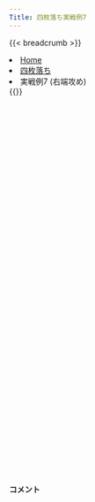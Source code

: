 ```yaml
---
Title: 四枚落ち実戦例7
---
```

{{< breadcrumb >}}
  <li class="breadcrumb-item"><a href="/shogi-beginners/">Home</a></li>
  <li class="breadcrumb-item"><a href="/shogi-beginners/4mai/">四枚落ち</a></li>
  <li class="breadcrumb-item active" aria-current="page">実戦例7 (右端攻め)</li>
{{</ breadcrumb >}}
<div class="row pt-3">
  <div class="col-lg-1"></div>
  <div class="col-sm" tabindex="-1">
    <script id="example-kif" type="text/plain">
手合割：四枚落ち
下手：下手
上手：上手
手数----指手---------消費時間--
*<ruby>右端<rt>みぎはし</rt></ruby><ruby>攻<rt>せ</rt></ruby>めの<ruby>勝<rt>か</rt></ruby>ち<ruby>方<rt>かた</rt></ruby>をおぼえましょう。
*<div class="text-center"><img class="img-fluid pt-3 w-50" src="/shogi-beginners/img/cat28.webp"></div>
   1 ３二金(41)
*<ruby>定跡<rt>じょうせき</rt></ruby>から<ruby>外<rt>はず</rt></ruby>れた<ruby>戦<rt>たたか</rt></ruby>い<ruby>方<rt>かた</rt></ruby>を<ruby>考<rt>かんが</rt></ruby>えてみます。
   2 ７六歩(77)
   3 ７二銀(71)
   4 ２六歩(27)
   5 ７四歩(73)
   6 ２五歩(26)
   7 ７三銀(72)
   8 ２四歩(25)
   9 同　歩(23)
  10 同　飛(28)
  11 ２二銀(31)
  12 ２八飛(24)
  13 ５二玉(51)
  14 １六歩(17)
  15 ６四銀(73)
  16 １五歩(16)
  17 ４二玉(52)
  18 ３八銀(39)
*<ruby>定跡<rt>じょうせき</rt></ruby>を<ruby>意識<rt>いしき</rt></ruby>して<ruby>棒銀<rt>ぼうぎん</rt></ruby>を<ruby>考<rt>かんが</rt></ruby>えてみます。
  19 ８四歩(83)
  20 ２七銀(38)
  21 ５四歩(53)
  22 ３六銀(27)
  23 ５二金(61)
  24 ２五銀(36)
*<ruby>後<rt>のち</rt></ruby>の<ruby>変化<rt>へんか</rt></ruby>を<ruby>考<rt>かんが</rt></ruby>えて☗<ruby>２四<rt>にいよん</rt></ruby><ruby>歩打<rt>ふうち</rt></ruby>もよさそうです。
  25 ２三歩打
*<ruby>次<rt>つぎ</rt></ruby>に☗<ruby>２四<rt>にいよん</rt></ruby><ruby>歩<rt>ふ</rt></ruby>〜☗<ruby>１四<rt>いちよん</rt></ruby><ruby>歩<rt>ふ</rt></ruby>と<ruby>攻<rt>せ</rt></ruby>められると<ruby>大変<rt>たいへん</rt></ruby>なので☖<ruby>２三<rt>にいさん</rt></ruby><ruby>歩打<rt>ふうち</rt></ruby>と<ruby>受<rt>う</rt></ruby>けました。<ruby>定跡形<rt>じょうせきけい</rt></ruby>によく<ruby>似<rt>に</rt></ruby>た<ruby>形<rt>かたち</rt></ruby>に<ruby>合流<rt>ごうりゅう</rt></ruby>しました。
  26 １四歩(15)
  27 同　歩(13)
  28 １二歩打
  29 ７三桂(81)
  30 １四銀(25)
  31 １三歩打
*<ruby>問題<rt>もんだい</rt></ruby>: <ruby>次<rt>つぎ</rt></ruby>の<ruby>手<rt>て</rt></ruby>を<ruby>考<rt>かんが</rt></ruby>えてみましょう。
*<div><img class="img-fluid" src="/shogi-beginners/img/cat2.webp"></div>
  32 １一歩成(12)
*☗<ruby>２三銀成<rt>にいさんぎんなり</rt></ruby> (<a href="/shogi-beginners/4mai/example1/"><ruby>実戦例<rt>じっせんれい</rt></ruby>1</a>) もあります。ただし<ruby>上手<rt>うわて</rt></ruby>の<ruby>王<rt>おう</rt></ruby>が<ruby>４二<rt>よんにい</rt></ruby>にいるため、☖<ruby>同銀<rt>どうぎん</rt></ruby>☗<ruby>１一<rt>いちいち</rt></ruby><ruby>歩成<rt>ふなり</rt></ruby>☖<ruby>１四<rt>いちよん</rt></ruby><ruby>歩<rt>ふ</rt></ruby>に☗<ruby>３一<rt>さんいち</rt></ruby>との<ruby>変化<rt>へんか</rt></ruby>がありません。そのため☗<ruby>１一<rt>いちいち</rt></ruby><ruby>歩成<rt>ふなり</rt></ruby>のほうがわかりやすいです。
  33 １四歩(13)
  34 ２一と(11)
  35 １三銀(22)
*<ruby>問題<rt>もんだい</rt></ruby>: <ruby>次<rt>つぎ</rt></ruby>の<ruby>手<rt>て</rt></ruby>を<ruby>考<rt>かんが</rt></ruby>えてみましょう。
*<div><img class="img-fluid" src="/shogi-beginners/img/cat2.webp"></div>
  36 １二歩打
*このような<ruby>手<rt>て</rt></ruby>がすぐに<ruby>浮<rt>う</rt></ruby>かぶようになっていればクリアは<ruby>近<rt>ちか</rt></ruby>いです。
  37 ７五歩(74)
*☗<ruby>同歩<rt>どうふ</rt></ruby>は<ruby>上手<rt>うわて</rt></ruby>の<ruby>攻<rt>せ</rt></ruby>めが<ruby>早<rt>はや</rt></ruby>くなってしまいます。<ruby>下手<rt>したて</rt></ruby>も<ruby>攻<rt>せ</rt></ruby>めを<ruby>急<rt>いそ</rt></ruby>ぎましょう。
  38 １一歩成(12)
  39 ２四銀(13)
  40 １二と(11)
  41 ６五桂(73)
  42 ６八金(69)
  43 ７六歩(75)
  44 ２二と(12)
  45 ７七銀打
  46 同　桂(89)
  47 同　歩成(76)
  48 同　金(68)
  49 ４五桂打
*☖<ruby>７七桂成<rt>ななななけいなり</rt></ruby>は<ruby>攻<rt>せ</rt></ruby>めが<ruby>軽<rt>かる</rt></ruby>すぎるとみて５<ruby>筋<rt>すじ</rt></ruby>から<ruby>攻<rt>せ</rt></ruby>めてみました。
  50 ６六金(77)
  51 ４四歩(43)
  52 ３二と(22)
  53 同　玉(42)
*<ruby>問題<rt>もんだい</rt></ruby>: <ruby>次<rt>つぎ</rt></ruby>の<ruby>手<rt>て</rt></ruby>を<ruby>考<rt>かんが</rt></ruby>えてみましょう。
*<div><img class="img-fluid" src="/shogi-beginners/img/cat2.webp"></div>
  54 ３六桂打
*☗<ruby>２二金<rt>にいにいきん</rt></ruby>のような<ruby>攻<rt>せ</rt></ruby>めは<ruby>重<rt>おも</rt></ruby>いです。なるべく<ruby>安<rt>やす</rt></ruby>い<ruby>駒<rt>こま</rt></ruby>で<ruby>攻<rt>せ</rt></ruby>めるのがポイントです。
  55 ４三玉(32)
  56 ６五金(66)
  57 同　銀(64)
  58 ４四角(88)
  59 ５三金(52)
*<ruby>問題<rt>もんだい</rt></ruby>: <ruby>次<rt>つぎ</rt></ruby>の<ruby>手<rt>て</rt></ruby>を<ruby>考<rt>かんが</rt></ruby>えてみましょう。
*<div><img class="img-fluid" src="/shogi-beginners/img/cat2.webp"></div>
  60 ３二銀打
*<ruby>安全<rt>あんぜん</rt></ruby>に<ruby>攻<rt>せ</rt></ruby>めるなら☗<ruby>３五桂<rt>さんごーけい</rt></ruby>も<ruby>正解<rt>せいかい</rt></ruby>です。
  61 ５二玉(43)
  62 ４三金打
*☖<ruby>同金<rt>どうきん</rt></ruby>は☗<ruby>４三銀成<rt>よんさんぎんなり</rt></ruby>☖<ruby>同玉<rt>どうぎょく</rt></ruby>☗<ruby>５三金<rt>ごーさんきん</rt></ruby>で<ruby>受<rt>う</rt></ruby>けなしです。
  63 ６二玉(52)
  64 ５三角成(44)
  65 ７三玉(62)
  66 ７五桂打
  67 ６四金打
  68 ２四桂(36)
  69 ７五金(64)
  70 同　馬(53)
  71 ４八歩打
  72 同　金(49)
  73 ５五桂打
  74 ６五馬(75)
  75 ６七桂(55)
  76 ６八玉(59)
  77 ７四歩打
  78 ９二銀打
  79 ５七桂成(45)
  80 同　玉(68)
  81 １五歩(14)
  82 ８三金打
  83 ６二玉(73)
  84 ５三銀打
  85 ５一玉(62)
  86 ５二銀成(53)
  87 投了
*<a href="/shogi-beginners/4mai/example8/">
*<ruby>次<rt>つぎ</rt></ruby>の<ruby>棋譜<rt>きふ</rt></ruby>を<ruby>見<rt>み</rt></ruby>よう！
*<div class="text-center"><img class="img-fluid pt-3 w-50" src="/shogi-beginners/img/cat1.webp"></div></a>
まで86手で下手の勝ち
    </script>
    <svg id="example" class="board" xmlns="http://www.w3.org/2000/svg" viewBox="0,0,400,540"></svg>
  </div>
  <div class="col-sm">
    <h4 class="pt-3">コメント</h4>
    <div id="comment"></div>
  </div>
  <div class="col-lg-1"></div>
</div>
